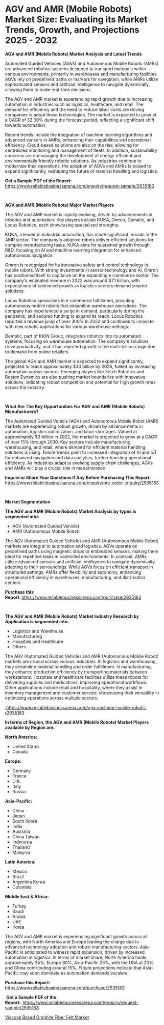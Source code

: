 <p><h1>AGV and AMR (Mobile Robots) Market Size: Evaluating its Market Trends, Growth, and Projections 2025 - 2032</h1></p><p><strong>AGV and AMR (Mobile Robots) Market Analysis and Latest Trends</strong></p>
<p><p>Automated Guided Vehicles (AGVs) and Autonomous Mobile Robots (AMRs) are advanced robotics systems designed to transport materials within various environments, primarily in warehouses and manufacturing facilities. AGVs rely on predefined paths or markers for navigation, while AMRs utilize sophisticated sensors and artificial intelligence to navigate dynamically, allowing them to make real-time decisions.</p><p>The AGV and AMR market is experiencing rapid growth due to increasing automation in industries such as logistics, healthcare, and retail. The demand for efficiency and the need to reduce labor costs are driving companies to adopt these technologies. The market is expected to grow at a CAGR of 32.00% during the forecast period, reflecting a significant shift towards automation.</p><p>Recent trends include the integration of machine learning algorithms and advanced sensors in AMRs, enhancing their capabilities and operational efficiency. Cloud-based solutions are also on the rise, allowing for centralized monitoring and management of fleets. In addition, sustainability concerns are encouraging the development of energy-efficient and environmentally friendly robotic solutions. As industries continue to modernize their operations, the adoption of AGVs and AMRs is poised to expand significantly, reshaping the future of material handling and logistics.</p></p>
<p><strong>Get a Sample PDF of the Report:&nbsp;</strong> <a href="https://www.reliablebusinessarena.com/enquiry/request-sample/2935183?utm_campaign=2994&utm_medium=2&utm_source=Github&utm_content=ia&utm_term=14032025&utm_id=agv-and-amr-mobile-robots">https://www.reliablebusinessarena.com/enquiry/request-sample/2935183</a></p>
<p>&nbsp;</p>
<p><strong>AGV and AMR (Mobile Robots) Major Market Players</strong></p>
<p><p>The AGV and AMR market is rapidly evolving, driven by advancements in robotics and automation. Key players include KUKA, Omron, Dematic, and Locus Robotics, each showcasing specialized strengths.</p><p>KUKA, a leader in industrial automation, has made significant inroads in the AMR sector. The company's adaptive robots deliver efficient solutions for complex manufacturing tasks. KUKA aims for sustained growth through R&D, focusing on AI and machine learning integration for enhanced autonomous navigation.</p><p>Omron is recognized for its innovative safety and control technology in mobile robots. With strong investments in sensor technology and AI, Omron has positioned itself to capitalize on the expanding e-commerce sector. The company's estimated revenue in 2022 was around $7.1 billion, with expectations of continued growth as logistics sectors demand smarter solutions.</p><p>Locus Robotics specializes in e-commerce fulfillment, providing autonomous mobile robots that streamline warehouse operations. The company has experienced a surge in demand, particularly during the pandemic, and secured funding to expand its reach. Locus Robotics reported a revenue jump of over 300% in 2022 and continues to innovate with new robotic applications for various warehouse settings.</p><p>Dematic, part of KION Group, integrates robotics into its automated systems, focusing on warehouse automation. The company's solutions drive productivity, and it has reported growth in the multi-billion range due to demand from online retailers.</p><p>The global AGV and AMR market is expected to expand significantly, projected to reach approximately $30 billion by 2026, fueled by increasing automation across sectors. Emerging players like Fetch Robotics and Boston Dynamics are also pushing market boundaries with innovative solutions, indicating robust competition and potential for high growth rates across the industry.</p></p>
<p>&nbsp;</p>
<p><strong>What Are The Key Opportunities For AGV and AMR (Mobile Robots) Manufacturers?</strong></p>
<p><p>The Automated Guided Vehicle (AGV) and Autonomous Mobile Robot (AMR) markets are experiencing robust growth, driven by advancements in automation, logistics optimization, and labor shortages. Valued at approximately $3 billion in 2022, the market is projected to grow at a CAGR of over 15% through 2030. Key sectors include manufacturing, warehousing, and retail, where demand for efficient material handling solutions is rising. Future trends point to increased integration of AI and IoT for enhanced navigation and data analytics, further boosting operational efficiency. As industries adapt to evolving supply chain challenges, AGVs and AMRs will play a crucial role in modernization.</p></p>
<p><strong>Inquire or Share Your Questions If Any Before Purchasing This Report:</strong> <a href="https://www.reliablebusinessarena.com/enquiry/pre-order-enquiry/2935183?utm_campaign=2994&utm_medium=2&utm_source=Github&utm_content=ia&utm_term=14032025&utm_id=agv-and-amr-mobile-robots">https://www.reliablebusinessarena.com/enquiry/pre-order-enquiry/2935183</a></p>
<p>&nbsp;</p>
<p><strong>Market Segmentation</strong></p>
<p><strong>The AGV and AMR (Mobile Robots) Market Analysis by types is segmented into:</strong></p>
<p><ul><li>AGV (Automated Guided Vehicle)</li><li>AMR (Autonomous Mobile Robot)</li></ul></p>
<p><p>The AGV (Automated Guided Vehicle) and AMR (Autonomous Mobile Robot) markets are integral to automation and logistics. AGVs operate on predefined paths using magnetic strips or embedded sensors, making them ideal for repetitive tasks in controlled environments. In contrast, AMRs utilize advanced sensors and artificial intelligence to navigate dynamically, adapting to their surroundings. While AGVs focus on efficient transport in structured settings, AMRs offer flexibility and autonomy, enhancing operational efficiency in warehouses, manufacturing, and distribution centers.</p></p>
<p><strong>Purchase this Report:&nbsp;</strong><a href="https://www.reliablebusinessarena.com/purchase/2935183?utm_campaign=2994&utm_medium=2&utm_source=Github&utm_content=ia&utm_term=14032025&utm_id=agv-and-amr-mobile-robots">https://www.reliablebusinessarena.com/purchase/2935183</a></p>
<p>&nbsp;</p>
<p><strong>The AGV and AMR (Mobile Robots) Market Industry Research by Application is segmented into:</strong></p>
<p><ul><li>Logistics and Warehouse</li><li>Manufacturing</li><li>Hospitals and Healthcare</li><li>Others</li></ul></p>
<p><p>The AGV (Automated Guided Vehicle) and AMR (Autonomous Mobile Robot) markets are crucial across various industries. In logistics and warehousing, they streamline material handling and order fulfillment. In manufacturing, they enhance production efficiency by transporting materials between workstations. Hospitals and healthcare facilities utilize these robots for delivering supplies and medications, improving operational workflows. Other applications include retail and hospitality, where they assist in inventory management and customer service, showcasing their versatility in optimizing operations across multiple sectors.</p></p>
<p><a href="https://www.reliablebusinessarena.com/agv-and-amr-mobile-robots-r2935183?utm_campaign=2994&utm_medium=2&utm_source=Github&utm_content=ia&utm_term=14032025&utm_id=agv-and-amr-mobile-robots">&nbsp;https://www.reliablebusinessarena.com/agv-and-amr-mobile-robots-r2935183</a></p>
<p><strong>In terms of Region, the AGV and AMR (Mobile Robots) Market Players available by Region are:</strong></p>
<p>
    <p> <strong> North America: </strong>
        <ul>
            <li>United States</li>
            <li>Canada</li>
        </ul>
        </p> 
    <p> <strong> Europe: </strong>
        <ul>
            <li>Germany</li>
            <li>France</li>
            <li>U.K.</li>
            <li>Italy</li>
            <li>Russia</li>
        </ul>
        </p> 
    <p> <strong> Asia-Pacific: </strong>
        <ul>
            <li>China</li>
            <li>Japan</li>
            <li>South Korea</li>
            <li>India</li>
            <li>Australia</li>
            <li>China Taiwan</li>
            <li>Indonesia</li>
            <li>Thailand</li>
            <li>Malaysia</li>
        </ul>
        </p> 
    <p> <strong> Latin America: </strong>
        <ul>
            <li>Mexico</li>
            <li>Brazil</li>
            <li>Argentina Korea</li>
            <li>Colombia</li>
        </ul>
        </p> 
    <p> <strong> Middle East & Africa: </strong>
        <ul>
            <li>Turkey</li>
            <li>Saudi</li>
            <li>Arabia</li>
            <li>UAE</li>
            <li>Korea</li>
        </ul>
    </p>
    </p>
<p><p>The AGV and AMR market is experiencing significant growth across all regions, with North America and Europe leading the charge due to advanced technology adoption and robust manufacturing sectors. Asia-Pacific is anticipated to witness rapid expansion, driven by increased automation in logistics. In terms of market share, North America holds approximately 35%, Europe 30%, Asia-Pacific 25%, with the USA at 20% and China contributing around 15%. Future projections indicate that Asia-Pacific may soon dominate as automation demands escalate.</p></p>
<p><strong>Purchase this Report: </strong><a href="https://www.reliablebusinessarena.com/purchase/2935183?utm_campaign=2994&utm_medium=2&utm_source=Github&utm_content=ia&utm_term=14032025&utm_id=agv-and-amr-mobile-robots">https://www.reliablebusinessarena.com/purchase/2935183</a></p>
<p>&nbsp;<strong>Get a Sample PDF of the Report:&nbsp;&nbsp;</strong><a href="https://www.reliablebusinessarena.com/enquiry/request-sample/2935183?utm_campaign=2994&utm_medium=2&utm_source=Github&utm_content=ia&utm_term=14032025&utm_id=agv-and-amr-mobile-robots">https://www.reliablebusinessarena.com/enquiry/request-sample/2935183</a></p>
<p><strong></strong></p>
<p><p><a href="https://github.com/mathastilley812967/Market-Research-Report-List-1/blob/main/viscose-based-graphite-fiber-felt-market.md?utm_campaign=2994&utm_medium=2&utm_source=Github&utm_content=ia&utm_term=14032025&utm_id=agv-and-amr-mobile-robots">Viscose Based Graphite Fiber Felt Market</a></p></p>